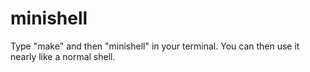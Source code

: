 # minishell
Type "make" and then "minishell" in your terminal. You can then use it nearly like a normal shell.
